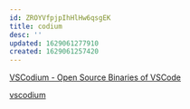 ```yaml
---
id: ZROYVfpjpIhHlHw6qsgEK
title: codium
desc: ''
updated: 1629061277910
created: 1629061257420
---
```


[VSCodium - Open Source Binaries of VSCode](https://vscodium.com/)

[vscodium](vscodium.md)
